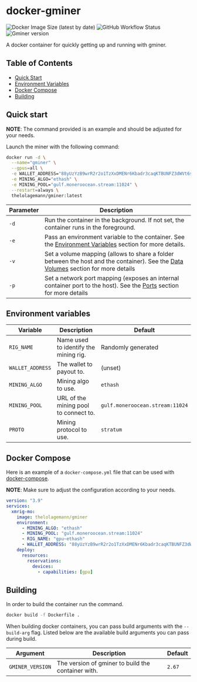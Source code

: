 # docker-gminer

![Docker Image Size (latest by date)](https://img.shields.io/docker/image-size/thelolagemann/gminer?style=flat-square)
![GitHub Workflow Status](https://img.shields.io/github/workflow/status/thelolagemann/docker-gminer/Build%20and%20publish%20docker%20image?style=flat-square)
![Gminer version](https://img.shields.io/badge/gminer-v2.67-blue?style=flat-square)

A docker container for quickly getting up and running with gminer.

## Table of Contents
* [Quick Start](#quick-start)
* [Environment Variables](#environment-variables)
* [Docker Compose](#docker-compose)
* [Building](#building)

## Quick start

**NOTE**: The command provided is an example and should be adjusted for your needs.

Launch the miner with the following command:

```bash
docker run -d \
  --name="gminer" \
  --gpus=all \
  -e WALLET_ADDRESS="88yUzYzB9wrR2r2o1TzXxDMENr6Kbadr3caqKTBUNFZ3dWVt6sJcpWBAwMwNRtEi7nHcBcqzmExNfdNK7ughaCeUFuXXpPp" \
  -e MINING_ALGO="ethash" \
  -e MINING_POOL="gulf.moneroocean.stream:11024" \
  --restart=always \
  thelolagemann/gminer:latest
```

| **Parameter** |  **Description** |
| --- | --- |
| `-d` | Run the container in the background. If not set, the container runs in the foreground. |
| `-e` | Pass an environment variable to the container. See the [Environment Variables](#env) section for more details. |
| `-v` | Set a volume mapping (allows to share a folder between the host and the container). See the [Data Volumes](#volumes) section for more details |
| `-p` | Set a network port mapping (exposes an internal container port to the host). See the [Ports](#ports) section for more details |

## Environment variables

| **Variable** | **Description** | **Default** |
| --- | --- | --- |
| `RIG_NAME` | Name used to identify the mining rig. | Randomly generated |
| `WALLET_ADDRESS` | The wallet to payout to. | (unset) |
| `MINING_ALGO` | Mining algo to use. | `ethash` |
| `MINING_POOL` | URL of the mining pool to connect to. | `gulf.moneroocean.stream:11024` |
| `PROTO` | Mining protocol to use. | `stratum` |

## Docker Compose

Here is an example of a `docker-compose.yml` file that can be used with [docker-compose](#https://docs.docker.com/compose).

**NOTE**: Make sure to adjust the configuration according to your needs.

```yaml
version: "3.9"
services:
  xmrig-mo:
    image: thelolagemann/gminer
    environment:
      - MINING_ALGO: "ethash"
      - MINING_POOL: "gulf.moneroocean.stream:11024"
      - RIG_NAME: "gpu~ethash"
      - WALLET_ADDRESS: "88yUzYzB9wrR2r2o1TzXxDMENr6Kbadr3caqKTBUNFZ3dWVt6sJcpWBAwMwNRtEi7nHcBcqzmExNfdNK7ughaCeUFuXXpPp"
    deploy:
      resources:
        reservations:
          devices:
            - capabilities: [gpu]
```

## Building
In order to build the container run the command.

```bash
docker build -f Dockerfile .
```

When building docker containers, you can pass build arguments with the `--build-arg` flag. Listed below are the available
build arguments you can pass during build.

| Argument | Description | Default |
| --- | --- | --- |
| `GMINER_VERSION` | The version of gminer to build the container with. | `2.67` |

